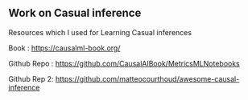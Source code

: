 ## Work on Casual inference 

Resources which I  used for Learning Casual inferences 

Book : https://causalml-book.org/


Github Repo : https://github.com/CausalAIBook/MetricsMLNotebooks


Github Rep 2: https://github.com/matteocourthoud/awesome-causal-inference
